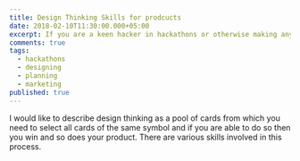 ```yaml
---
title: Design Thinking Skills for prodcucts
date: 2018-02-10T11:30:00.000+05:00
excerpt: If you are a keen hacker in hackathons or otherwise making any type of product you should for sure give a read to learn about some of the skills that might be required for the successful launch of the product. 
comments: true
tags:
  - hackathons
  - designing
  - planning
  - marketing
published: true
---
```


I would like to describe design thinking as a pool of cards from which you need to select all cards of the same symbol and if you are able to do so then you win and so does your product. There are various skills involved in this process.
